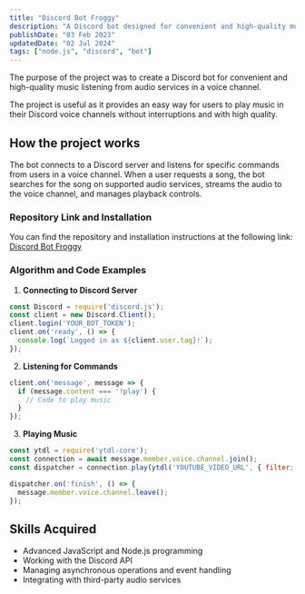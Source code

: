```yaml
---
title: "Discord Bot Froggy"
description: "A Discord bot designed for convenient and high-quality music listening from audio services in a voice channel"
publishDate: "03 Feb 2023"
updatedDate: "02 Jul 2024"
tags: ["node.js", "discord", "bot"]
---
```

The purpose of the project was to create a Discord bot for convenient and high-quality music listening from audio services in a voice channel.

The project is useful as it provides an easy way for users to play music in their Discord voice channels without interruptions and with high quality.

## How the project works

The bot connects to a Discord server and listens for specific commands from users in a voice channel. When a user requests a song, the bot searches for the song on supported audio services, streams the audio to the voice channel, and manages playback controls.

### Repository Link and Installation

You can find the repository and installation instructions at the following link:
[Discord Bot Froggy](https://github.com/Fulldroper/discord.bot.froggy)

### Algorithm and Code Examples

1. **Connecting to Discord Server**
```javascript
const Discord = require('discord.js');
const client = new Discord.Client();
client.login('YOUR_BOT_TOKEN');
client.on('ready', () => {
  console.log(`Logged in as ${client.user.tag}!`);
});
```

2. **Listening for Commands**
```javascript
client.on('message', message => {
  if (message.content === '!play') {
    // Code to play music
  }
});
```

3. **Playing Music**
```javascript
const ytdl = require('ytdl-core');
const connection = await message.member.voice.channel.join();
const dispatcher = connection.play(ytdl('YOUTUBE_VIDEO_URL', { filter: 'audioonly' }));

dispatcher.on('finish', () => {
  message.member.voice.channel.leave();
});
```

## Skills Acquired

- Advanced JavaScript and Node.js programming
- Working with the Discord API
- Managing asynchronous operations and event handling
- Integrating with third-party audio services

